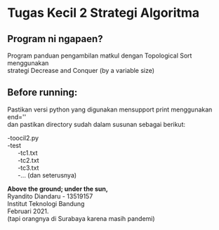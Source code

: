 # Tugas Kecil 2 Strategi Algoritma
## Program ni ngapaen?
Program panduan pengambilan matkul dengan Topological Sort menggunakan  
strategi Decrease and Conquer (by a variable size)  

## Before running:
Pastikan versi python yang digunakan mensupport print menggunakan end=''  
dan pastikan directory sudah dalam susunan sebagai berikut:  
  
-toocil2.py  
-test  
&nbsp;&nbsp;&nbsp;&nbsp;&nbsp;&nbsp;-tc1.txt  
&nbsp;&nbsp;&nbsp;&nbsp;&nbsp;&nbsp;-tc2.txt  
&nbsp;&nbsp;&nbsp;&nbsp;&nbsp;&nbsp;-tc3.txt  
&nbsp;&nbsp;&nbsp;&nbsp;&nbsp;&nbsp;-... (dan seterusnya)  
  
  
**Above the ground; under the sun,**  
Ryandito Diandaru - 13519157  
Institut Teknologi Bandung  
Februari 2021.  
(tapi orangnya di Surabaya karena masih pandemi)
